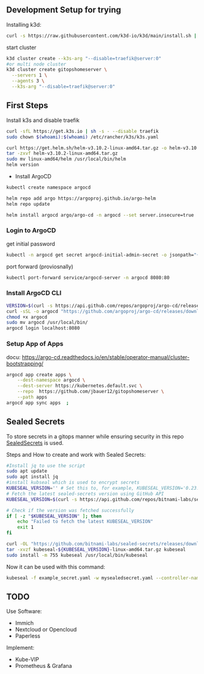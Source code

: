 ## Development Setup for trying
Installing k3d:
```bash
curl -s https://raw.githubusercontent.com/k3d-io/k3d/main/install.sh | bash
```
start cluster
```bash
k3d cluster create --k3s-arg "--disable=traefik@server:0"
#or multi node cluster
k3d cluster create gitopshomeserver \
  --servers 1 \
  --agents 3 \
  --k3s-arg "--disable=traefik@server:0"

``` 

## First Steps
Install k3s and disable traefik
```bash
curl -sfL https://get.k3s.io | sh -s - --disable traefik
sudo chown $(whoami):$(whoami) /etc/rancher/k3s/k3s.yaml
```
```bash
curl https://get.helm.sh/helm-v3.10.2-linux-amd64.tar.gz -o helm-v3.10.2-linux-amd64.tar.gz
tar -zxvf helm-v3.10.2-linux-amd64.tar.gz
sudo mv linux-amd64/helm /usr/local/bin/helm
helm version

```

- Install ArgoCD 

```bash
kubectl create namespace argocd

helm repo add argo https://argoproj.github.io/argo-helm
helm repo update

helm install argocd argo/argo-cd -n argocd --set server.insecure=true

```
### Login to ArgoCD
get initial password
```bash
kubectl -n argocd get secret argocd-initial-admin-secret -o jsonpath="{.data.password}" | base64 -d
```
port forward (proviosnally)
```bash
kubectl port-forward service/argocd-server -n argocd 8080:80

```

### Install ArgoCD CLI
```bash
VERSION=$(curl -s https://api.github.com/repos/argoproj/argo-cd/releases/latest | grep tag_name | cut -d '"' -f 4)
curl -sSL -o argocd "https://github.com/argoproj/argo-cd/releases/download/${VERSION}/argocd-$(uname -s)-amd64"
chmod +x argocd
sudo mv argocd /usr/local/bin/
argocd login localhost:8080
```
### Setup App of Apps
docu: https://argo-cd.readthedocs.io/en/stable/operator-manual/cluster-bootstrapping/ 
```bash
argocd app create apps \
    --dest-namespace argocd \
    --dest-server https://kubernetes.default.svc \
    --repo  https://github.com/jbauer12/gitopshomeserver \
    --path apps
argocd app sync apps  ;
```
## Sealed Secrets
To store secrets in a gitops manner while ensuring security in this repo [SealedSecrets](https://github.com/bitnami-labs/sealed-secrets) is used.

Steps and How to create and work with Sealed Secrets:
```bash
#Install jq to use the script 
sudo apt update
sudo apt install jq
#install kubseal which is used to encrypt secrets
KUBESEAL_VERSION='' # Set this to, for example, KUBESEAL_VERSION='0.23.0'
# Fetch the latest sealed-secrets version using GitHub API
KUBESEAL_VERSION=$(curl -s https://api.github.com/repos/bitnami-labs/sealed-secrets/tags | jq -r '.[0].name' | cut -c 2-)

# Check if the version was fetched successfully
if [ -z "$KUBESEAL_VERSION" ]; then
    echo "Failed to fetch the latest KUBESEAL_VERSION"
    exit 1
fi

curl -OL "https://github.com/bitnami-labs/sealed-secrets/releases/download/v${KUBESEAL_VERSION}/kubeseal-${KUBESEAL_VERSION}-linux-amd64.tar.gz"
tar -xvzf kubeseal-${KUBESEAL_VERSION}-linux-amd64.tar.gz kubeseal
sudo install -m 755 kubeseal /usr/local/bin/kubeseal
```
Now it can be used with this command:
```bash
kubeseal -f example_secret.yaml -w mysealedsecret.yaml --controller-name sealed-secrets --controller-namespace kube-system
```



##



## TODO

Use Software:
- Immich
- Nextcloud or Opencloud
- Paperless

Implement:
- Kube-VIP
- Prometheus & Grafana

